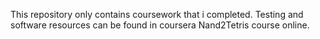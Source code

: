 This repository only contains coursework that i completed. Testing and software
resources can be found in coursera Nand2Tetris course online.
